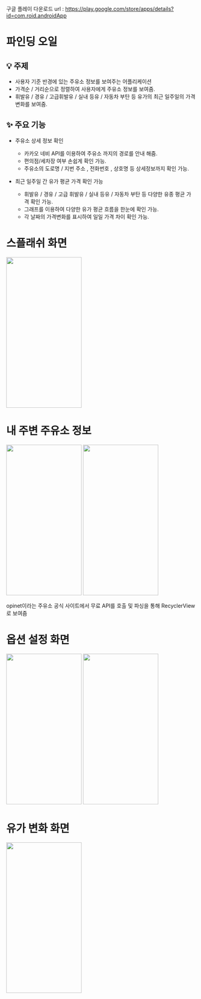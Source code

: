 구글 플레이 다운로드 url : https://play.google.com/store/apps/details?id=com.roid.androidApp


# 파인딩 오일

## 💡 주제

- 사용자 기준 반경에 있는 주유소 정보를 보여주는 어플리케이션
- 가격순 / 거리순으로 정렬하여 사용자에게 주유소 정보를 보여줌.
- 휘발유 / 경유 / 고급휘발유 / 실내 등유 / 자동차 부탄 등 유가의 최근 일주일의 가격 변화를 보여줌.

## ✨ 주요 기능

- 주유소 상세 정보 확인
    - 카카오 네비 API를 이용하여 주유소 까지의 경로를 안내 해줌.
    - 편의점/세차장 여부 손쉽게 확인 가능.
    - 주유소의 도로명 / 지번 주소 , 전화번호 , 상호명 등 상세정보까지 확인 가능.
    
- 최근 일주일 간 유가 평균 가격 확인 가능
    - 휘발유 / 경유 / 고급 휘발유 / 실내 등유 / 자동차 부탄 등 다양한 유종 평균 가격 확인 가능.
    - 그래프를 이용하여 다양한 유가 평균 흐름을 한눈에 확인 가능.
    - 각 날짜의 가격변화를 표시하여 일일 가격 차이  확인 가능.
# 스플래쉬 화면
<img src="https://user-images.githubusercontent.com/50404123/157656737-53b150dc-d932-473c-9466-0f1d727a4959.PNG" width="200" height="400"/>



# 내 주변 주유소 정보
<img src="https://github.com/leeugun123/find_gas_station/assets/50404123/36ad0540-3633-4450-9920-7a8d695721b3.jpeg" width="200" height="400"/>
<img src="https://github.com/leeugun123/find_gas_station/assets/50404123/46e68389-2acb-46fe-81b0-6967cd55df69.jpeg" width="200" height="400"/>



opinet이라는 주유소 공식 사이트에서 무료 API를 호출 및 파싱을 통해 RecyclerView로 보여줌


# 옵션 설정 화면

<img src="https://github.com/leeugun123/find_gas_station/assets/50404123/1638c7f4-5814-41cd-811d-5d99d3bc7160.jpeg" width="200" height="400"/>

<img src="https://github.com/leeugun123/find_gas_station/assets/50404123/45d6f284-4990-4696-bd9b-60ab288d3fa7.jpeg" width="200" height="400"/>


# 유가 변화 화면

<img src="https://github.com/leeugun123/find_gas_station/assets/50404123/96331d83-2367-4956-b496-6d36921b47f9.jpeg" width="200" height="400"/>








